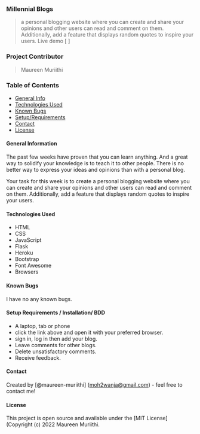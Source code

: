 ### Millennial Blogs

> a personal blogging website where you can create and share your opinions and other users can read and comment on them.          Additionally, add a feature that displays random quotes to inspire your users. 
> Live demo [ ]

### Project Contributor

> Maureen Muriithi

### Table of Contents

- [General Info](#general-information)
- [Technologies Used](#technologies-used)
- [Known Bugs](#known-bugs)
- [Setup/Requirements](#setup/requirements)
- [Contact](#contact)
- [License](#license)

#### General Information
The past few weeks have proven that you can learn anything. And a great way to solidify your knowledge is to teach it to other people. There is no better way to express your ideas and opinions than with a personal blog.

Your task for this week is to create a personal blogging website where you can create and share your opinions and other users can read and comment on them. Additionally, add a feature that displays random quotes to inspire your users. 


#### Technologies Used

- HTML
- CSS
- JavaScript
- Flask
- Heroku
- Bootstrap
- Font Awesome
- Browsers

#### Known Bugs

I have no any known bugs.

#### Setup Requirements / Installation/ BDD
- A laptop, tab or phone
- click the link above and open it with your preferred browser.
- sign in, log in then add your blog.
- Leave comments for other blogs.
- Delete unsatisfactory comments.
- Receive feedback.

#### Contact

Created by [@maureen-muriithi] (moh2wanja@gmail.com) - feel free to contact me!

#### License

This project is open source and available under the [MIT License] (Copyright (c) 2022 Maureen Muriithi.

